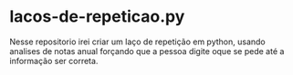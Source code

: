 # lacos-de-repeticao.py
Nesse repositorio irei criar um laço de repetição em python, usando analises de notas anual forçando que a pessoa digite oque se pede até a informação ser correta.
